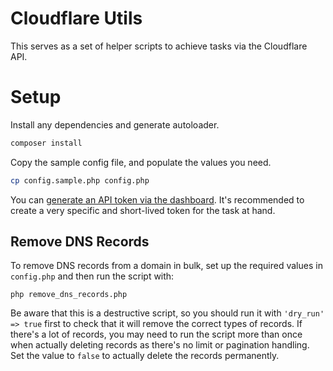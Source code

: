 # Cloudflare Utils

This serves as a set of helper scripts to achieve tasks via the Cloudflare API.

# Setup

Install any dependencies and generate autoloader.

```bash
composer install
```

Copy the sample config file, and populate the values you need.

```bash
cp config.sample.php config.php
```

You can [generate an API token via the dashboard](https://dash.cloudflare.com/profile/api-tokens). It's recommended to create a very specific and short-lived token for the task at hand.

## Remove DNS Records

To remove DNS records from a domain in bulk, set up the required values in `config.php` and then run the script with:

```
php remove_dns_records.php
```

Be aware that this is a destructive script, so you should run it with `'dry_run' => true` first to check that it will remove the correct types of records. If there's a lot of records, you may need to run the script more than once when actually deleting records as there's no limit or pagination handling. Set the value to `false` to actually delete the records permanently.
